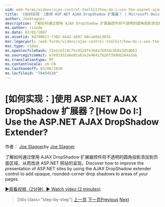 ```yaml
---
uid: web-forms/videos/ajax-control-toolkit/how-do-i-use-the-aspnet-ajax-dropshadow-extender
title: '[如何实现：]使用 ASP.NET AJAX DropShadow 扩展器？ | Microsoft Docs'
author: JoeStagner
description: 了解如何通过使用 AJAX DropShadow 扩展器控件将不透明的圆角投影添加到区域 o 。
ms.author: riande
ms.date: 02/01/2007
ms.assetid: bd700813-f302-4e42-a697-b8cab68cdb55
msc.legacyurl: /web-forms/videos/ajax-control-toolkit/how-do-i-use-the-aspnet-ajax-dropshadow-extender
msc.type: video
ms.openlocfilehash: f2e2cefc8c75c9528fe3b8a7b83dc9b8a3d5d063
ms.sourcegitcommit: e7e91932a6e91a63e2e46417626f39d6b244a3ab
ms.translationtype: MT
ms.contentlocale: zh-CN
ms.lasthandoff: 03/06/2020
ms.locfileid: "78454520"
---
```

# <a name="how-do-i-use-the-aspnet-ajax-dropshadow-extender"></a><span data-ttu-id="8112b-104">[如何实现：]使用 ASP.NET AJAX DropShadow 扩展器？</span><span class="sxs-lookup"><span data-stu-id="8112b-104">[How Do I:] Use the ASP.NET AJAX DropShadow Extender?</span></span>

<span data-ttu-id="8112b-105">作者： [Joe Stagner](https://github.com/JoeStagner)</span><span class="sxs-lookup"><span data-stu-id="8112b-105">by [Joe Stagner](https://github.com/JoeStagner)</span></span>

<span data-ttu-id="8112b-106">了解如何通过使用 AJAX DropShadow 扩展器控件将不透明的圆角投影添加到页面区域，从而改进 ASP.NET 网站的呈现。</span><span class="sxs-lookup"><span data-stu-id="8112b-106">Discover how to improve the presentation of ASP.NET sites by using the AJAX DropShadow extender control to add opaque, rounded-corner drop shadows to areas of your pages.</span></span>

[<span data-ttu-id="8112b-107">&#9654;观看视频（2分钟）</span><span class="sxs-lookup"><span data-stu-id="8112b-107">&#9654; Watch video (2 minutes)</span></span>](https://channel9.msdn.com/Blogs/ASP-NET-Site-Videos/how-do-i-use-the-aspnet-ajax-dropshadow-extender)

> [!div class="step-by-step"]
> <span data-ttu-id="8112b-108">[上一页](how-do-i-use-the-aspnet-ajax-togglebutton-extender.md)
> [下一页](how-do-i-use-the-aspnet-ajax-passwordstrength-extender.md)</span><span class="sxs-lookup"><span data-stu-id="8112b-108">[Previous](how-do-i-use-the-aspnet-ajax-togglebutton-extender.md)
[Next](how-do-i-use-the-aspnet-ajax-passwordstrength-extender.md)</span></span>
